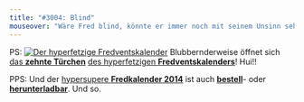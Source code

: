 ```yaml
---
title: "#3004: Blind"
mouseover: "Wäre Fred blind, könnte er immer noch mit seinem Unsinn sehen."
---
```


PS:
<a href="http://www.fonflatter.de/der-fetzige-fredventskalender-2013"><img title="Der hyperfetzige Fredventskalender" src="http://www.fonflatter.de/adv12/fredventskalender_banner.png"></a>
Blubbernderweise öffnet sich <a href="http://www.fonflatter.de/2013/12/10/das-10-tuerchen" title="Das 10. Türchen">das <strong>zehnte Türchen</strong></a> <a href="http://www.fonflatter.de/der-fetzige-fredventskalender-2013" title="Der hyperfetzige Fredventskalender 2013">des hyperfetzigen <strong>Fredventskalenders</strong></a>!
Hui!!

PPS:
Und der <a href="http://www.fonflatter.de/dateien/kalender_fonflatter_2014.pdf" title="Fredkalender 2014" target="_blank">hypersupere <strong>Fredkalender 2014</strong></a> ist auch <a href="mailto: fonflatter@gmail.com"><strong>bestell</strong></a>- oder <a href="http://www.fonflatter.de/dateien/kalender_fonflatter_2014.pdf" title="Fredkalender 2014" target="_blank"><strong>herunterladbar</strong></a>. 
Und so.
